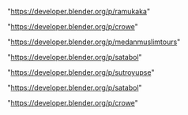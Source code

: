 "https://developer.blender.org/p/ramukaka"

"https://developer.blender.org/p/crowe"

"https://developer.blender.org/p/medanmuslimtours"

"https://developer.blender.org/p/satabol"

 
"https://developer.blender.org/p/sutroyupse"


"https://developer.blender.org/p/satabol"


"https://developer.blender.org/p/crowe"


 
